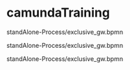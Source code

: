 # camundaTraining

standAlone-Process/exclusive_gw.bpmn

standAlone-Process/exclusive_gw.bpmn

standAlone-Process/exclusive_gw.bpmn
